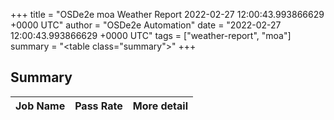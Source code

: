 +++
title = "OSDe2e moa Weather Report 2022-02-27 12:00:43.993866629 +0000 UTC"
author = "OSDe2e Automation"
date = "2022-02-27 12:00:43.993866629 +0000 UTC"
tags = ["weather-report", "moa"]
summary = "<table class=\"summary\"></table>"
+++
## Summary

| Job Name | Pass Rate | More detail |
|----------|-----------|-------------|




